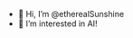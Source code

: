 - 👋 Hi, I’m @etherealSunshine
- 👀 I’m interested in AI!
<!---
etherealSunshine/etherealSunshine is a ✨ special ✨ repository because its `README.md` (this file) appears on your GitHub profile.
You can click the Preview link to take a look at your changes.
--->
